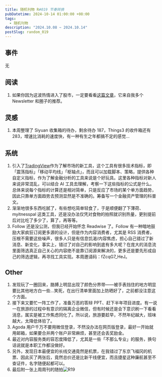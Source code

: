 ```yaml
---
title: 随机刊物 R#019 节奏转换
pubDatetime: 2024-10-14 01:00:00 +08:00
tags:
  - 随机刊物
description: "2024.10.08 ~ 2024.10.14"
postSlug: random_019
---
```


## 事件

无

## 阅读

1. 如果你因为这波热情进入了股市，一定要看看[这篇文章](https://mp.weixin.qq.com/s/92tiZMNcFAtLMr4LynAVmA)，它来自我多个 Newsletter 和圈子的推荐。

## 灵感

1. 本周整理了 Siyuan 收集箱的待办，剩余待办 187，Things3 的收件箱还有 283，增速比消耗的速度快，有一种有生之年都搞不定的感觉...

## 系统

1. 引入了[TradingView](https://cn.tradingview.com/chart/)作为了解市场的新工具，这个工具有很多技术指标，即「震荡指标」「移动平均线」「枢轴点」，而且可以加载脚本、策略，提供各种自定义指标，作为了解金融分析的工具来说是个好玩具。这里各种指标对新人来说非常混乱，可以结合 AI 工具去理解，考察一下这些指标的公式是什么。总体来说每个指标的计算还是相对简单，只是反应了市场的某个单方面趋势，因此只靠单方面趋势去预测显然是不准确的。筹备写一个金融资产管理的科普文。
2. 渐渐地很多东西吃腻了，有些想吃简单轻食了，于是顺便翻了下薄荷、myitnesspal 这类工具，还是没办法仅凭对食物的拍照就识别热量，更别提前后对比吃了多少了，算了，再等等。
3. Follow 还是没公测，但我已经开始怀念 Readwise 了。Follow 有一种暗地鼓励大家疯狂订阅更多源的设计，但是作为内容消费者，尤其是 RSS 消费者，压根不需要这些噪声，很多人只是有信息饥渴/内容焦虑，担心自己错过了新消息、新变化，事实上，错过了对自己的影响到底有多大呢？在庞大的消息流里面筛选真正自己关心的内容绝不是靠订阅源来解决的，更多还是要先形成自己的筛选逻辑，再寻找工具实现。本周邀请码：fZcqG7_HeJ。

## Other

1. 发现玩了一圈回来，胳膊上明显出现了颜色分界带——被手表挡住的地方明显要比其他地方白一些...笑死，在出行清单里面加上防晒好了，之前都没注意这个方面。
2. 接下来又要忙一阵工作了，准备万恶的答辩 PPT、赶下半年项目进度。有一说一在旅游的过程中有意识的隔离企业微信，但有时候还是会下意识刷一下看看消息，属实是被工作焦虑同化了。所以说，旅游要趁早，不然年纪越大，班味越大，太降低体验了。
3. Agoda 用户千万不要用微信登录，不然没办法在网页版登录，最好一开始就用邮箱，如果要合并两个账户非常麻烦，甚至还会丢奖励金。
4. 最近对内容服务类的容忍度降低了，尤其是一些「不那么专业」的服务，换句话说就是本职工作都没做好。
5. 另外，发现日本最便宜的长线交通竟然是机票，在我错过了东京飞福冈的机票、因此买了两张后，竟然总价还是比新干线便宜，而且捷星这种廉航甚至不查证件，名字随便起都可以。
6. 最后附一张上周周刊的随拍![R19](https://img.sakanano.moe/file/sakanano/public/images/article/f3ioio.jpg)
